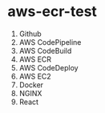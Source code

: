 # aws-ecr-test

1. Github
2. AWS CodePipeline
3. AWS CodeBuild
4. AWS ECR
5. AWS CodeDeploy
6. AWS EC2
7. Docker
8. NGINX
9. React
